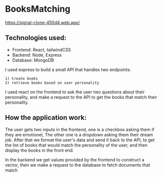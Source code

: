 # BooksMatching

https://signal-clone-450d4.web.app/

## Technologies used:
  - Frontend: React, tailwindCSS
  - Backend: Node, Express
  - Database: MongoDB
  
  I used express to build a small API that handles two endpoints:
  
    1) Create books
    2) retrieve books based on user personality
    
  I used react on the frontend to ask the user two questions about their personality, and make a request to the API to get the books that match their personality.
  
 
 ## How the application work:
  
  The user gets two inputs in the frontend, one is a checkbox asking them if they are emotionel, The other one is a dropdown asking them their dream job. 
  After that we format the user's data and send it back to the API, to get the list of books that would match the personality of the user, and then display the books in the front end.
  
  In the backend we get values provided by the frontend to construct a vector, then we make a request to the database to fetch documents that match
